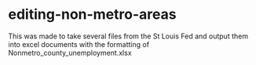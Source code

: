 # editing-non-metro-areas
This was made to take several files from the St Louis Fed and output them into excel documents with the formatting of Nonmetro_county_unemployment.xlsx
